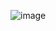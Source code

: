 ![image](https://user-images.githubusercontent.com/91023374/196934827-06744455-29a4-480e-b92d-684327e4d282.png)
